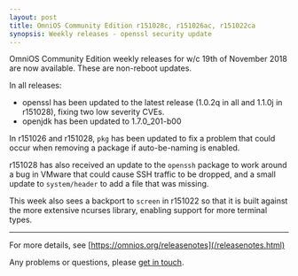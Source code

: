 ```yaml
---
layout: post
title: OmniOS Community Edition r151028c, r151026ac, r151022ca
synopsis: Weekly releases - openssl security update
---
```

OmniOS Community Edition weekly releases for w/c 19th of November 2018 are
now available. These are non-reboot updates.

In all releases:

* openssl has been updated to the latest release (1.0.2q in all and 1.1.0j
  in r151028), fixing two low severity CVEs.
* openjdk has been updated to 1.7.0_201-b00

In r151026 and r151028, `pkg` has been updated to fix a problem that could
occur when removing a package if auto-be-naming is enabled.

r151028 has also received an update to the `openssh` package to work around
a bug in VMware that could cause SSH traffic to be dropped, and a small update
to `system/header` to add a file that was missing.

This week also sees a backport to `screen` in r151022 so that it is built
against the more extensive ncurses library, enabling support for more terminal
types.

---

For more details, see [https://omnios.org/releasenotes](/releasenotes.html)

Any problems or questions, please [get in touch](/about/contact.html).

